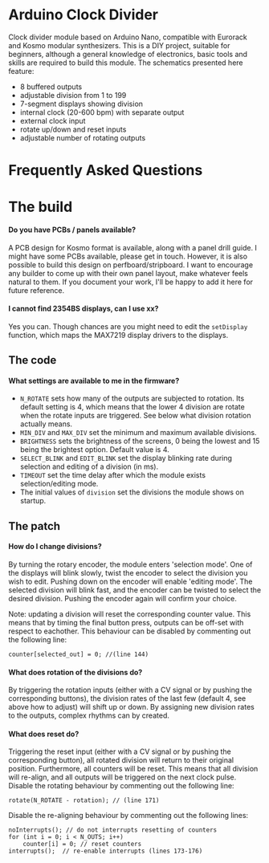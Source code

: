 # Arduino Clock Divider
 Clock divider module based on Arduino Nano, compatible with Eurorack and Kosmo modular synthesizers. This is a DIY project, suitable for beginners, although a general knowledge of electronics, basic tools and skills are required to build this module. The schematics presented here feature:
 
 - 8 buffered outputs
 - adjustable division from 1 to 199
 - 7-segment displays showing division
 - internal clock (20-600 bpm) with separate output
 - external clock input
 - rotate up/down and reset inputs
 - adjustable number of rotating outputs

# Frequently Asked Questions
# The build
#### Do you have PCBs / panels available?
A PCB design for Kosmo format is available, along with a panel drill guide. I might have some PCBs available, please get in touch. However, it is also possible to build this design on perfboard/stripboard. I want to encourage any builder to come up with their own panel layout, make whatever feels natural to them. If you document your work, I'll be happy to add it here for future reference.

#### I cannot find 2354BS displays, can I use xx?
Yes you can. Though chances are you might need to edit the `setDisplay` function, which maps the MAX7219 display drivers to the displays.

## The code
#### What settings are available to me in the firmware?
- `N_ROTATE` sets how many of the outputs are subjected to rotation. Its default setting is 4, which means that the lower 4 division are rotate when the rotate inputs are triggered. See below what division rotation actually means.
- `MIN_DIV` and `MAX_DIV` set the minimum and maximum available divisions.
- `BRIGHTNESS` sets the brightness of the screens, 0 being the lowest and 15 being the brightest option. Default value is 4.
- `SELECT_BLINK` and `EDIT_BLINK` set the display blinking rate during selection and editing of a division (in ms).
- `TIMEOUT` set the time delay after which the module exists selection/editing mode.
- The initial values of `division` set the divisions the module shows on startup.

## The patch
#### How do I change divisions?
By turning the rotary encoder, the module enters 'selection mode'. One of the displays will blink slowly, twist the encoder to select the division you wish to edit. Pushing down on the encoder will enable 'editing mode'. The selected division will blink fast, and the encoder can be twisted to select the desired division. Pushing the encoder again will confirm your choice.

Note: updating a division will reset the corresponding counter value. This means that by timing the final button press, outputs can be off-set with respect to eachother. This behaviour can be disabled by commenting out the following line: 

    counter[selected_out] = 0; //(line 144)

#### What does rotation of the divisions do?
By triggering the rotation inputs (either with a CV signal or by pushing the corresponding buttons), the division rates of the last few (default 4, see above how to adjust) will shift up or down. By assigning new division rates to the outputs, complex rhythms can by created.

#### What does reset do?
Triggering the reset input (either with a CV signal or by pushing the corresponding button), all rotated division will return to their original position. Furthermore, all counters will be reset. This means that all division will re-align, and all outputs will be triggered on the next clock pulse. Disable the rotating behaviour by commenting out the following line: 

    rotate(N_ROTATE - rotation); // (line 171)

Disable the re-aligning behaviour by commenting out the following lines:

    noInterrupts(); // do not interrupts resetting of counters
    for (int i = 0; i < N_OUTS; i++)
        counter[i] = 0; // reset counters
    interrupts();  // re-enable interrupts (lines 173-176)


